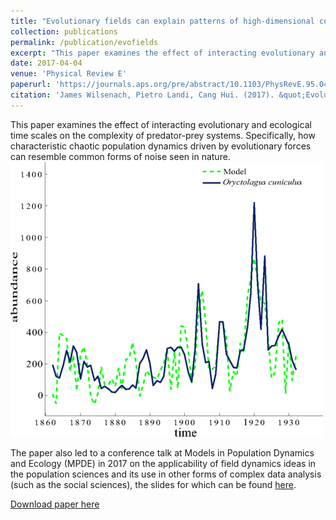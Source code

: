 ```yaml
---
title: "Evolutionary fields can explain patterns of high-dimensional complexity in ecology"
collection: publications
permalink: /publication/evofields
excerpt: "This paper examines the effect of interacting evolutionary and ecological time scales on the complexity of predator-prey systems. Specifically, how characteristic chaotic population dynamics driven by evolutionary forces can resemble common forms of noise seen in nature.<br/><img src='/images/evofields.png'>"
date: 2017-04-04
venue: 'Physical Review E'
paperurl: 'https://journals.aps.org/pre/abstract/10.1103/PhysRevE.95.042401'
citation: 'James Wilsenach, Pietro Landi, Cang Hui. (2017). &quot;Evolutionary fields can explain patterns of high-dimensional complexity in ecology.&quot; <i>Physical Review E</i>. 95(4).'
---
```

This paper examines the effect of interacting evolutionary and ecological time scales on the complexity of predator-prey systems. Specifically, how characteristic chaotic population dynamics driven by evolutionary forces can resemble common forms of noise seen in nature.<br/><img src='/images/evofields.png'>

The paper also led to a conference talk at Models in Population Dynamics and Ecology (MPDE) in 2017 on the applicability of field dynamics ideas in the population sciences and its use in other forms of complex data analysis (such as the social sciences), the slides for which can be found [here](/files/MPDE_Conference.pdf).

[Download paper here](http://jameswilsenach.github.io/files/evofields.pdf)